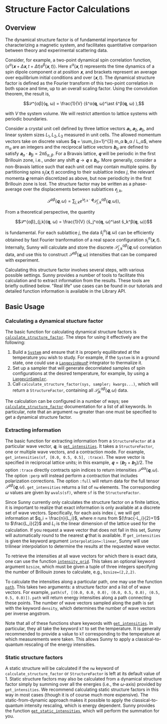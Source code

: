 # Structure Factor Calculations

## Overview
The dynamical structure factor is of fundamental importance for characterizing a
magnetic system, and facilitates quantitative comparison between theory and
experimental scattering data.

Consider, for example, a two-point dynamical spin correlation function,
$⟨s^α(𝐱+Δ𝐱, t+Δt) s^β(𝐱, t)⟩$. Here $s^α(𝐱, t)$ represents the time dynamics
of a spin dipole component $α$ at position $𝐱$, and brackets represent an
average over equilibrium initial conditions and over $(𝐱, t)$. The dynamical
structure factor is defined as the Fourier transform of this two-point
correlation in both space and time, up to an overall scaling factor. Using the
convolution theorem, the result is,

$$𝒮^{αβ}(𝐪, ω) = \frac{1}{V} ⟨ŝ^α(𝐪, ω)^\ast ŝ^β(𝐪, ω) ⟩,$$

with $V$ the system volume. We will restrict attention to lattice systems with
periodic boundaries.

Consider a crystal unit cell defined by three lattice vectors $𝐚_1, 𝐚_2,
𝐚_3$, and linear system sizes $L_1, L_2, L_3$ measured in unit cells. The
allowed momentum vectors take on discrete values $𝐪 = \sum_{α=1}^{3} m_α 𝐛_α /
L_α$, where $m_α$ are an integers and the reciprocal lattice vectors $𝐛_α$ are
defined to satisfy $𝐚_α ⋅ 𝐛_β = 2π δ_{α,β}$. For a Bravais lattice, $𝐪$ will
be periodic in the first Brillouin zone, i.e., under any shift $𝐪 → 𝐪 ± 𝐛_α$.
More generally, consider a non-Bravais lattice such that each unit cell may
contain multiple spins. By partitioning spins $s_j(𝐱,t)$ according to their
sublattice index $j$, the relevant momenta $𝐪$ remain discretized as above, but
now periodicity in the first Brillouin zone is lost. The structure factor may be
written as a phase-average over the displacements between sublattices
$𝐫_{j,k}$,

$$𝒮^{αβ}(𝐪, ω) = ∑_{j,k} e^{i 𝐫_{j,k} ⋅ 𝐪} 𝒮̃^{αβ}_{j,k}(𝐪, ω) ⟩,$$

From a theoretical perspective, the quantity

$$𝒮̃^{αβ}_{j,k}(𝐪, ω) = \frac{1}{V} ⟨ŝ_j^α(𝐪, ω)^\ast ŝ_k^β(𝐪, ω)⟩$$

is fundamental. For each sublattice $j$, the data $ŝ_j^α(𝐪, ω)$ can be
efficiently obtained by fast Fourier tranformation of a real space configuration
$s_j^α(𝐱, t)$. Internally, Sunny will calculate and store the discrete
$𝒮̃^{αβ}_{j,k}(𝐪, ω)$ correlation data, and use this to construct $𝒮^{αβ}(𝐪,
ω)$ intensities that can be compared with experiment.

Calculating this structure factor involves several steps, with various possible
settings. Sunny provides a number of tools to facilitate this calculation and to
extract information from the results. These tools are briefly outlined below.
"Real life" use cases can be found in our tutorials and detailed function
information is available in the Library API.

## Basic Usage

### Calculating a dynamical stucture factor

The basic function for calculating dynamical structure factors is
[`calculate_structure_factor`](@ref). The steps for using it effectively are the
following:

1. Build a [`System`](@ref) and ensure that it is properly equilibrated at the
   temperature you wish to study. For example, if the `System` is in a ground
   state, one could use a [`LangevinHeunP`](@ref) integrator to thermalize it.
2. Set up a sampler that will generate decorrelated samples of spin
   configurations at the desired temperature, for example, by using a
   [`LangevinSampler`](@ref).
3. Call `calculate_structure_factor(sys, sampler; kwargs...)`, which will return
   a `StructureFactor`, containing all $𝒮̃^{αβ}_{jk}(𝐪, ω)$ data.

The calculation can be configured in a number of ways; see
[`calculate_structure_factor`](@ref) documentation for a list of all keywords.
In particular, note that an argument `nω` greater than one must be specified to
get a dynamical structure factor.

### Extracting information

The basic function for extracting information from a `StructureFactor` at a
particular wave vector, $𝐪$, is [`get_intensities`](@ref). It takes a
`StructureFactor`, one or multiple wave vectors, and a contraction mode. For
example, `get_intensities(sf, [0.0, 0.5, 0.5], :trace)`. The wave vector is
specified in reciprocal lattice units; in this example, $𝐪 = (𝐛_2 + 𝐛_3)/2$.
The option `:trace` directly contracts spin indices to return intensities
$𝒮^{αα}(𝐪,ω)$. The option `:perp` will instead perform a contraction that
includes polarization corrections. The option `:full` will return data for the
full tensor $𝒮^{αβ}(𝐪,ω)$. `get_intensities` returns a list of `nω` elements.
The corresponding $ω$ values are given by `ωvals(sf)`, where `sf` is the
`StructureFactor`.

Since Sunny currently only calculates the structure factor on a finite lattice,
it is important to realize that exact information is only available at a
discrete set of wave vectors. Specifically, for each axis index $i$, we will get
information at $q_i = \frac{n}{L_i}$, where $n$ runs from
$(\frac{-L_i}{2}+1)$ to $\frac{L_i}{2}$ and $L_i$ is the linear dimension of
the lattice used for the calculation. If you request a wave vector that does not
fall in this set, Sunny will automatically round to the nearest $𝐪$ that is
available. If `get_intensities` is given the keyword argument
`interpolation=:linear`, Sunny will use trilinear interpolation to determine the
results at the requested wave vector. 

To retrieve the intensities at all wave vectors for which there is exact data,
one can use the function [`intensity_grid`](@ref). This takes an optional
keyword argument `bzsize`, which must be given a tuple of three integers
specifying the number of Brillouin zones to calculate, e.g., `bzsize=(2,2,2)`. 

To calculate the intensities along a particular path, one may use the function
[`path`](@ref). This takes two arguments: a structure factor and a list of of
wave vectors. For example, `path(sf, [(0.0, 0.0, 0.0), (0.0, 0.5, 0.0), (0.5,
0.5, 0.0)])`. `path` will return energy intensities along a path connecting
these points. The number of wave vectors sampled along the path is set with the
keyword `density`, which determines the number of wave vectors per inverse angstrom.

Note that all of these functions share keywords with [`get_intensities`](@ref).
In particular, they all take the keyword `kT` to set the temperature. It is
generally recommended to provide a value to `kT` corresponding to the
temperature at which measurements were taken. This allows Sunny to apply a
classical-to-quantum rescaling of the energy intensities. 

### Static structure factors

A static structure will be calculated if the `nω` keyword of
`calculate_structure_factor` or `StructureFactor` is left at its default value
of 1. Static structure factors may also be calculated from a dynamical structure
factor simply by summing over all the energies (i.e., the $ω$-axis) provided
by `get_intensities`. We recommend calculating static structure factors in this
way in most cases (though it is of course much more expensive). The
static-from-dynamic approach makes it possible to apply the classical-to-quantum
intensity rescaling, which is energy dependent. Sunny provides the function
[`get_static_intensities`](@ref), which will perform the summation for you.